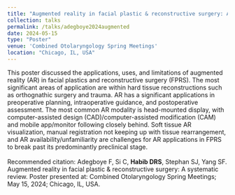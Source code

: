 ```yaml
---	
title: "Augmented reality in facial plastic & reconstructive surgery: A systematic review"	
collection: talks	
permalink: /talks/adegboye2024augmented
date: 2024-05-15
type: "Poster"
venue: 'Combined Otolaryngology Spring Meetings'
location: "Chicago, IL, USA"
---	
```

This poster discussed the applications, uses, and limitations of augmented reality (AR) in facial plastics and reconstructive surgery (FPRS). The most significant areas of application are within hard tissue reconstructions such as orthognathic surgery and trauma. AR has a significant applications in preoperative planning, intraoperative guidance, and postoperative assessment. The most common AR modality is head-mounted display, with computer-assisted design (CAD)/computer-assisted modification (CAM) and mobile app/monitor following closely behind.​ Soft tissue AR visualization, manual registration not keeping up with tissue rearrangement, and AR availability/unfamiliarity are challenges for AR applications in FPRS to break past its predominantly preclinical stage.​
<br><br>
Recommended citation: Adegboye F, Si C, **Habib DRS**, Stephan SJ, Yang SF. Augmented reality in facial plastic & reconstructive surgery: A systematic review. Poster presented at: Combined Otolaryngology Spring Meetings; May 15, 2024; Chicago, IL, USA. 
<br><br>
